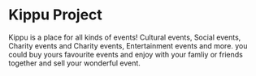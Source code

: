 # Kippu Project 

Kippu is a place for all kinds of events! Cultural events, Social events, Charity events and Charity events, Entertainment events and more. you could buy yours favourite events and enjoy with your famliy or friends together and sell your wonderful event.